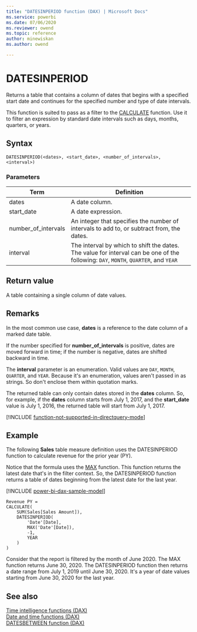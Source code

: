```yaml
---
title: "DATESINPERIOD function (DAX) | Microsoft Docs"
ms.service: powerbi 
ms.date: 07/06/2020
ms.reviewer: owend
ms.topic: reference
author: minewiskan
ms.author: owend

---
```

# DATESINPERIOD

Returns a table that contains a column of dates that begins with a specified start date and continues for the specified number and type of date intervals.

This function is suited to pass as a filter to the [CALCULATE](calculate-function-dax.md) function. Use it to filter an expression by standard date intervals such as days, months, quarters, or years.

## Syntax

```dax
DATESINPERIOD(<dates>, <start_date>, <number_of_intervals>, <interval>)
```

### Parameters

|Term|Definition|
|--------|--------------|
|dates|A date column.|
|start_date|A date expression.|
|number_of_intervals|An integer that specifies the number of intervals to add to, or subtract from, the dates.|
|interval|The interval by which to shift the dates. The value for interval can be one of the following: `DAY`, `MONTH`, `QUARTER`, and `YEAR`|

## Return value

A table containing a single column of date values.

## Remarks

In the most common use case, **dates** is a reference to the date column of a marked date table.

If the number specified for **number_of_intervals** is positive, dates are moved forward in time; if the number is negative, dates are shifted backward in time.

The **interval** parameter is an enumeration. Valid values are `DAY`, `MONTH`, `QUARTER`, and `YEAR`. Because it's an enumeration, values aren't passed in as strings. So don't enclose them within quotation marks.

The returned table can only contain dates stored in the **dates** column. So, for example, if the **dates** column starts from July 1, 2017, and the **start_date** value is July 1, 2016, the returned table will start from July 1, 2017.

[!INCLUDE [function-not-supported-in-directquery-mode](includes/function-not-supported-in-directquery-mode.md)]

## Example

The following **Sales** table measure definition uses the DATESINPERIOD function to calculate revenue for the prior year (PY).

Notice that the formula uses the [MAX](max-function-dax.md) function. This function returns the latest date that's in the filter context. So, the DATESINPERIOD function returns a table of dates beginning from the latest date for the last year.

[!INCLUDE [power-bi-dax-sample-model](includes/power-bi-dax-sample-model.md)]

```dax
Revenue PY =
CALCULATE(
    SUM(Sales[Sales Amount]),
    DATESINPERIOD(
        'Date'[Date],
        MAX('Date'[Date]),
        -1,
        YEAR
    )
)
```

Consider that the report is filtered by the month of June 2020. The MAX function returns June 30, 2020. The DATESINPERIOD function then returns a date range from July 1, 2019 until June 30, 2020. It's a year of date values starting from June 30, 2020 for the last year.

## See also

[Time intelligence functions (DAX)](time-intelligence-functions-dax.md)  
[Date and time functions (DAX)](date-and-time-functions-dax.md)  
[DATESBETWEEN function (DAX)](datesbetween-function-dax.md)  
